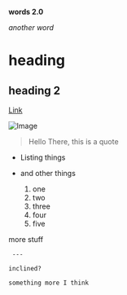 **words 2.0**

*another word*

# heading

## heading 2

[Link](https://www.google.com)

![Image](https://www.simplilearn.com/ice9/free_resources_article_thumb/what_is_image_Processing.jpg)

> Hello There, this is a quote

* Listing things
* and other things

  1. one
  2. two
  3. three
  4. four
  5. five

     
more stuff
    
     
     ---

`inclined?`

```
something more I think
```
